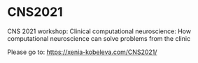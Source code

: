 # CNS2021
CNS 2021 workshop: Clinical computational neuroscience: How computational neuroscience can solve problems from the clinic

Please go to: https://xenia-kobeleva.com/CNS2021/
